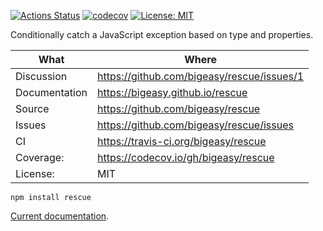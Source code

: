 [![Actions Status](https://github.com/bigeasy/rescue/workflows/Node%20CI/badge.svg)](https://github.com/bigeasy/rescue/actions)
[![codecov](https://codecov.io/gh/bigeasy/rescue/branch/master/graph/badge.svg)](https://codecov.io/gh/bigeasy/rescue)
[![License: MIT](https://img.shields.io/badge/License-MIT-yellow.svg)](https://opensource.org/licenses/MIT)

Conditionally catch a JavaScript exception based on type and properties.

| What          | Where                                         |
| --- | --- |
| Discussion    | https://github.com/bigeasy/rescue/issues/1    |
| Documentation | https://bigeasy.github.io/rescue              |
| Source        | https://github.com/bigeasy/rescue             |
| Issues        | https://github.com/bigeasy/rescue/issues      |
| CI            | https://travis-ci.org/bigeasy/rescue          |
| Coverage:     | https://codecov.io/gh/bigeasy/rescue          |
| License:      | MIT                                           |


```
npm install rescue
```

[Current documentation](https://bigeasy.github.io/rescue/docco/readme.t.js.html).
